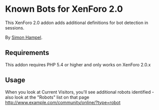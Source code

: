 Known Bots for XenForo 2.0
==========================

This XenForo 2.0 addon adds additional definitions for bot detection in sessions.

By [Simon Hampel](https://twitter.com/SimonHampel).

Requirements
------------

This addon requires PHP 5.4 or higher and only works on XenForo 2.0.x 

Usage
-----

When you look at Current Visitors, you'll see additional robots identified - also look at the "Robots" list on that page
 http://www.example.com/community/online/?type=robot
 